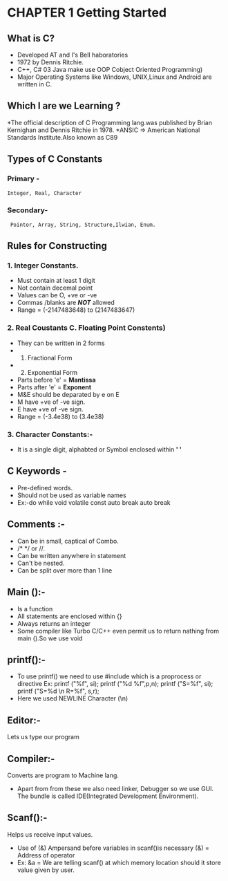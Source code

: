 # CHAPTER 1 Getting Started
## What is C?
* Developed AT and I's Bell haboratories
* 1972 by Dennis Ritchie.
* C++, C# 03 Java make use OOP Cobject Oriented Programming)
* Major Operating Systems like Windows, UNIX,Linux and Android are written in C.

## Which I are we Learning ?
*The official description of C Programming lang.was published by Brian Kernighan and Dennis Ritchie in 1978.
*ANSIC => American National Standards Institute.Also known as C89

## Types of C Constants
### Primary - 
    Integer, Real, Character
### Secondary- 
     Pointor, Array, String, Structure,Ilwian, Enum.
     
## Rules for Constructing
### 1. Integer Constants.
* Must contain at least 1 digit
* Not contain decemal point
* Values can be O, +ve or -ve
* Commas /blanks are **_NOT_** allowed
* Range = (-2147483648) to (2147483647)

### 2. Real Coustants C. Floating Point Constents)
* They can be written in 2 forms
* 1. Fractional Form
* 2. Exponential Form
* Parts before 'e' = **Mantissa**
* Parts after 'e' = **Exponent**
* M&E should be deparated by e on E
* M have +ve of -ve sign.
* E have +ve of -ve sign.
* Range = (-3.4e38) to (3.4e38)

### 3. Character Constants:-
* It is a single digit, alphabted or Symbol enclosed within **' '**

## C Keywords -
* Pre-defined words.
* Should not be used as variable names 
* Ex:-do
while
void
volatile
const
auto
break
auto
break

## Comments :-
* Can be in small, captical of Combo.
* /* */ or //.
* Can be written anywhere in statement
* Can't be nested.
* Can be split over more than 1 line

## Main ():-
* Is a function
* All statements are enclosed within {}
* Always returns an integer
* Some compiler like Turbo C/C++ even permit us to return nathing from main ().So we use void 

## printf():-
* To use printf() we need to use #include <stdio> which is a proprocess or directive
Ex: printf ("%f", si);
printf ("%d %f",p,n);
printf ("S=%f", si);
printf ("S=%d \n R=%f", s,r);
* Here we used NEWLINE Character (\n)
  
## Editor:-
Lets us type our program
  
## Compiler:-
Converts are program to Machine lang.
* Apart from from these we also need linker, Debugger so we use GUI. The bundle is called IDE(Integrated Development Environment).
  
## Scanf():-
Helps us receive input values.
* Use of (&) Ampersand before variables in scanf()is necessary (&) = Address of operator
* Ex: &a = We are telling scanf() at which memory location should it store value given by user.
  

